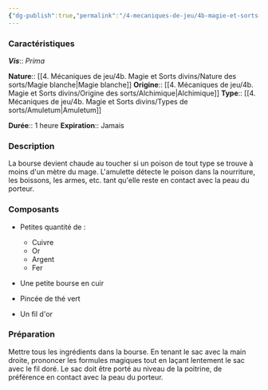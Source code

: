 ```yaml
---
{"dg-publish":true,"permalink":"/4-mecaniques-de-jeu/4b-magie-et-sorts-divins/liste-de-sorts/vis-prima/amulette-contre-le-poison/"}
---
```



### Caractéristiques 

***Vis***:: _Prima_

**Nature**:: [[4. Mécaniques de jeu/4b. Magie et Sorts divins/Nature des sorts/Magie blanche\|Magie blanche]]
**Origine**:: [[4. Mécaniques de jeu/4b. Magie et Sorts divins/Origine des sorts/Alchimique\|Alchimique]]
**Type**:: [[4. Mécaniques de jeu/4b. Magie et Sorts divins/Types de sorts/Amuletum\|Amuletum]]

**Durée**:: 1 heure
**Expiration**:: Jamais

### Description

La bourse devient chaude au toucher si un poison de tout type se trouve à moins d'un mètre du mage. L'amulette détecte le poison dans la nourriture, les boissons, les armes, etc. tant qu'elle reste en contact avec la peau du porteur.

### Composants

- Petites quantité de :
	- Cuivre
	- Or
	- Argent 
	- Fer

- Une petite bourse en cuir
- Pincée de thé vert
- Un fil d'or

### Préparation

Mettre tous les ingrédients dans la bourse. En tenant le sac avec la main droite, prononcer les formules magiques tout en laçant lentement le sac avec le fil doré. 
Le sac doit être porté au niveau de la poitrine, de préférence en contact avec la peau du porteur.




